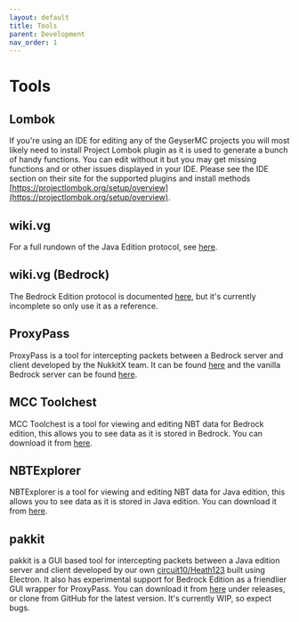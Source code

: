 ```yaml
---
layout: default
title: Tools
parent: Development
nav_order: 1
---
```

# Tools
## Lombok
If you're using an IDE for editing any of the GeyserMC projects you will most likely need to install Project Lombok plugin as it is used to generate a bunch of handy functions. You can edit without it but you may get missing functions and or other issues displayed in your IDE. Please see the IDE section on their site for the supported plugins and install methods [https://projectlombok.org/setup/overview](https://projectlombok.org/setup/overview).

## wiki.vg
For a full rundown of the Java Edition protocol, see [here](https://wiki.vg/Protocol).

## wiki.vg (Bedrock)
The Bedrock Edition protocol is documented [here](https://wiki.vg/Bedrock_Protocol), but it's currently incomplete so only use it as a reference.

## ProxyPass
ProxyPass is a tool for intercepting packets between a Bedrock server and client developed by the NukkitX team. It can be found [here](https://github.com/NukkitX/ProxyPass) and the vanilla Bedrock server can be found [here](https://www.minecraft.net/en-us/download/server/bedrock/).

## MCC Toolchest
MCC Toolchest is a tool for viewing and editing NBT data for Bedrock edition, this allows you to see data as it is stored in Bedrock. You can download it from [here](http://mcctoolchest.com/).

## NBTExplorer
NBTExplorer is a tool for viewing and editing NBT data for Java edition, this allows you to see data as it is stored in Java edition. You can download it from [here](https://github.com/jaquadro/NBTExplorer/releases).

## pakkit
pakkit is a GUI based tool for intercepting packets between a Java edition server and client developed by our own [circuit10/Heath123](https://github.com/Heath123/) built using Electron. It also has experimental support for Bedrock Edition as a friendlier GUI wrapper for ProxyPass. You can download it from [here](https://github.com/Heath123/pakkit) under releases, or clone from GitHub for the latest version. It's currently WIP, so expect bugs.

